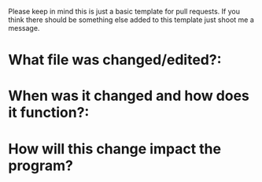 Please keep in mind this is just a basic template for pull requests. If you think there should be something else added to this template just shoot me a message.

# What file was changed/edited?:
# When was it changed and how does it function?:
# How will this change impact the program?
